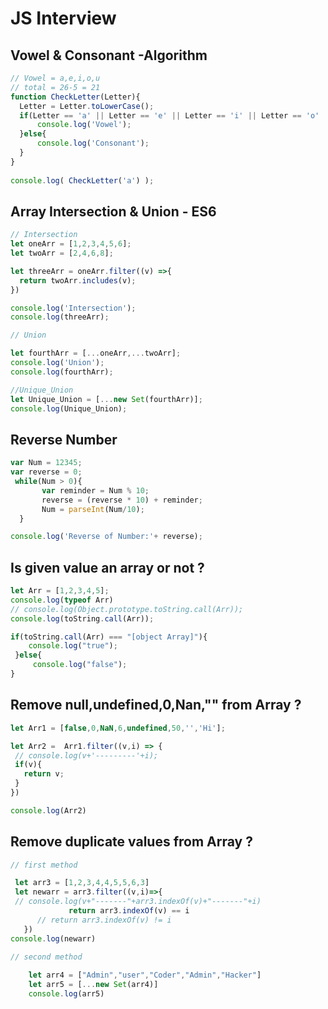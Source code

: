 # JS Interview

## Vowel & Consonant -Algorithm

  ```javascript
  // Vowel = a,e,i,o,u
// total = 26-5 = 21
function CheckLetter(Letter){
	Letter = Letter.toLowerCase();
	if(Letter == 'a' || Letter == 'e' || Letter == 'i' || Letter == 'o' || Letter == 'u' ){
		console.log('Vowel');
	}else{
		console.log('Consonant');
	}
}
	
console.log( CheckLetter('a') );

  ```
  
  ## Array Intersection & Union - ES6

  ```javascript
  // Intersection
let oneArr = [1,2,3,4,5,6];
let twoArr = [2,4,6,8];

let threeArr = oneArr.filter((v) =>{
	return twoArr.includes(v);
})

console.log('Intersection');
console.log(threeArr);

// Union

let fourthArr = [...oneArr,...twoArr];
console.log('Union');
console.log(fourthArr);

//Unique_Union
let Unique_Union = [...new Set(fourthArr)];
console.log(Unique_Union);

  ```
## Reverse Number

  ```javascript
  var Num = 12345;
  var reverse = 0;
   while(Num > 0){
         var reminder = Num % 10;
         reverse = (reverse * 10) + reminder; 
         Num = parseInt(Num/10);
    }

 console.log('Reverse of Number:'+ reverse);
 ```
## Is given value an array or not ?

  ```javascript
  let Arr = [1,2,3,4,5];
  console.log(typeof Arr)
  // console.log(Object.prototype.toString.call(Arr));
  console.log(toString.call(Arr));

  if(toString.call(Arr) === "[object Array]"){
      console.log("true");
   }else{
       console.log("false");
  }
 ```
 ## Remove null,undefined,0,Nan,"" from Array ? 

  ```javascript
  let Arr1 = [false,0,NaN,6,undefined,50,'','Hi'];

  let Arr2 =  Arr1.filter((v,i) => {
   // console.log(v+'---------'+i);
   if(v){
     return v;
   }
  })

 console.log(Arr2)
 ```
 ## Remove duplicate values from Array ? 

  ```javascript
  // first method
  
   let arr3 = [1,2,3,4,4,5,5,6,3]
   let newarr = arr3.filter((v,i)=>{
   // console.log(v+"-------"+arr3.indexOf(v)+"-------"+i)
               return arr3.indexOf(v) == i
        // return arr3.indexOf(v) != i
     })
  console.log(newarr)

 // second method
                
      let arr4 = ["Admin","user","Coder","Admin","Hacker"]
      let arr5 = [...new Set(arr4)]   
      console.log(arr5) 
 ```
